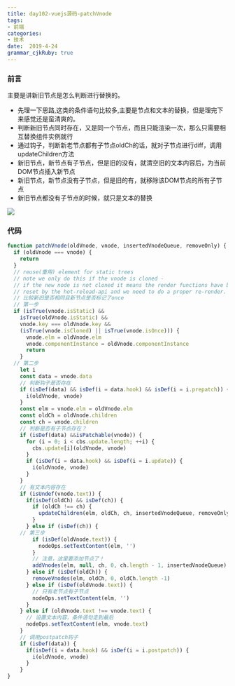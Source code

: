 ```yaml
---
title: day102-vuejs源码-patchVnode
tags: 
- 前端
categories: 
- 技术
date:  2019-4-24
grammar_cjkRuby: true
---
```

### 前言
主要是讲新旧节点是怎么判断进行替换的。
+ 先理一下思路,这类的条件语句比较多,主要是节点和文本的替换，但是理完下来感觉还是蛮清爽的。
+ 判断新旧节点同时存在，又是同一个节点，而且只能渲染一次，那么只需要相互替换组件实例就行
+ 通过钩子，判断新老节点都有子节点oldCh的话，就对子节点进行diff，调用updateChildren方法
+ 新旧节点，新节点有子节点，但是旧的没有，就清空旧的文本内容后，为当前DOM节点插入新节点
+ 新旧节点，新节点没有子节点，但是旧的有，就移除该DOM节点的所有子节点
+ 新旧节点都没有子节点的时候，就只是文本的替换

![](https://ws1.sinaimg.cn/large/b15ca614gy1g2e5szpv9qj20e609ggmq.jpg)
<!--more-->
### 代码
```javascript
function patchVnode(oldVnode, vnode, insertedVnodeQueue, removeOnly) {
  if (oldVnode === vnode) {
    return
  }
  // reuse(重用) element for static trees
  // note we only do this if the vnode is cloned -
  // if the new node is not cloned it means the render functions have been
  // reset by the hot-reload-api and we need to do a proper re-render.
  // 比较新旧是否相同且新节点是否标记了once
  // 第一步
  if (isTrue(vnode.isStatic) &&
    isTrue(oldVnode.isStatic) &&
    vnode.key === oldVnode.key &&
    (isTrue(vnode.isCloned) || isTrue(vnode.isOnce))) {
      vnode.elm = oldVnode.elm
      vnode.componentInstance = oldVnode.componentInstance
      return
    }
  // 第二步
    let i
    const data = vnode.data
    // 判断钩子是否存在
    if (isDef(data) && isDef(i = data.hook) && isDef(i = i.prepatch)) {
      i(oldVnode, vnode)
    }
    const elm = vnode.elm = oldVnode.elm
    const oldCh = oldVnode.children
    const ch = vnode.children
    // 判断是否有子节点存在？
    if (isDef(data) &&isPatchable(vnode)) {
      for (i = 0; i < cbs.update.length; ++i) {
        cbs.update[i](oldVnode, vnode)
      }
      if (isDef(i = data.hook) && isDef(i = i.update)) {
        i(oldVnode, vnode)
      }
    }
    // 有文本内容存在
    if (isUndef(vnode.text)) {
      if(isDef(oldCh) && isDef(ch)) {
        if (oldCh !== ch) {
          updateChildren(elm, oldCh, ch, insertedVnodeQueue, removeOnly)
        }
      } else if (isDef(ch)) {
    // 第三步
        if (isDef(oldVnode.text)) {
          nodeOps.setTextContent(elm, '')
        }
        // 注意，这里要添加节点了！
        addVnodes(elm, null, ch, 0, ch.length - 1, insertedVnodeQueue)
      } else if (isDef(oldCh)) {
        removeVnodes(elm, oldCh, 0, oldCh.length -1)
      } else if (isDef(oldVnode.text)) {
        // 只有老节点有子节点
        nodeOps.setTextContent(elm, '')
      }
    } else if (oldVnode.text !== vnode.text) {
      // 设置文本内容，条件语句走到最后
      nodeOps.setTextContent(elm, vnode.text)
    }
    // 调用postpatch钩子
    if (isDef(data)) {
      if(isDef(i = data.hook) && isDef(i = i.postpatch)) {
        i(oldVnode, vnode)
      }
    }
}

```
